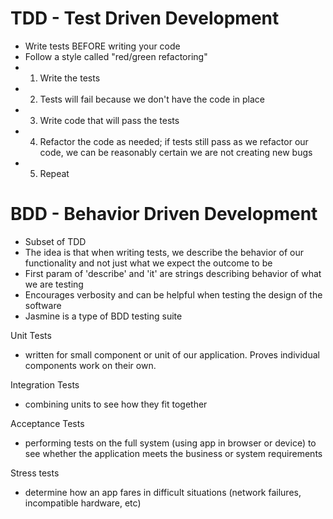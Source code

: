 # TDD - Test Driven Development
- Write tests BEFORE writing your code
- Follow a style called "red/green refactoring"
- 1. Write the tests
- 2. Tests will fail because we don't have the code in place
- 3. Write code that will pass the tests
- 4. Refactor the code as needed; if tests still pass as we refactor our code, we can be reasonably certain we are not creating new bugs
- 5. Repeat

# BDD - Behavior Driven Development
- Subset of TDD
- The idea is that when writing tests, we describe the behavior of our functionality and not just what we expect the outcome to be
- First param of 'describe' and 'it' are strings describing behavior of what we are testing
- Encourages verbosity and can be helpful when testing the design of the software
- Jasmine is a type of BDD testing suite

Unit Tests
- written for small component or unit of our application. Proves individual components work on their own.

Integration Tests
- combining units to see how they fit together

Acceptance Tests
- performing tests on the full system (using app in browser or device) to see whether the application meets the business or system requirements

Stress tests
- determine how an app fares in difficult situations (network failures, incompatible hardware, etc)
